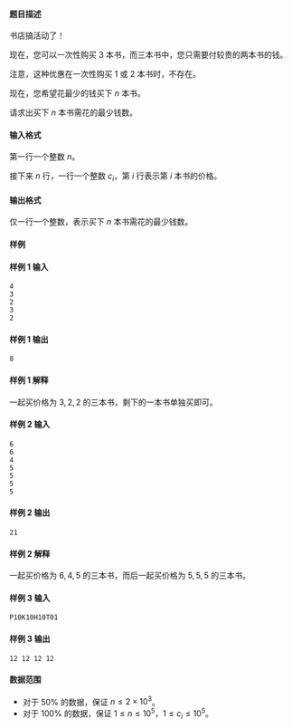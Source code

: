 #### 题目描述
书店搞活动了！

现在，您可以一次性购买 $3$ 本书，而三本书中，您只需要付较贵的两本书的钱。

注意，这种优惠在一次性购买 $1$ 或 $2$ 本书时，不存在。

现在，您希望花最少的钱买下 $n$ 本书。

请求出买下 $n$ 本书需花的最少钱数。
#### 输入格式
第一行一个整数 $n$。

接下来 $n$ 行，一行一个整数 $c_i$，第 $i$ 行表示第 $i$ 本书的价格。
#### 输出格式
仅一行一个整数，表示买下 $n$ 本书需花的最少钱数。
#### 样例
#### 样例 1 输入
```
4
3
2
3
2 
```
#### 样例 1 输出
```
8
```
#### 样例 1 解释
一起买价格为 $3,2,2$ 的三本书，剩下的一本书单独买即可。
#### 样例 2 输入
```
6
6
4
5
5
5
5
```
#### 样例 2 输出
```
21
```
#### 样例 2 解释
一起买价格为 $6,4,5$ 的三本书，而后一起买价格为 $5,5,5$ 的三本书。
#### 样例 3 输入
```
P10K10H10T01
```
#### 样例 3 输出
```
12 12 12 12
```
#### 数据范围
- 对于 $50\%$ 的数据，保证 $n\le 2\times 10^3$。
- 对于 $100\%$ 的数据，保证 $1\le n\le 10^5$，$1\le c_i\le 10^5$。
